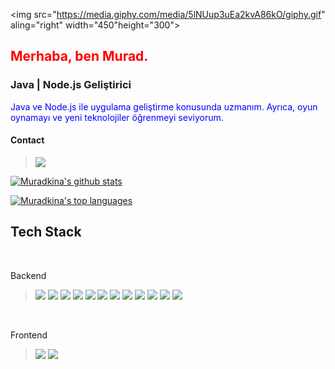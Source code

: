 
<img src="https://media.giphy.com/media/5lNUup3uEa2kvA86kO/giphy.gif" aling="right" width="450"height="300">
<font color="red"><h2>Merhaba, ben Murad.</h2></font>

<h3>Java | Node.js Geliştirici</h3>
<font color="blue">Java ve Node.js ile uygulama geliştirme konusunda uzmanım. Ayrıca, oyun oynamayı ve yeni teknolojiler öğrenmeyi seviyorum.</font>

#### Contact

<blockquote>
 <a href="https://z-p15.www.instagram.com/m.e.e.k77/"><img src="https://img.shields.io/badge/Instagram-%23E4405F.svg?style=for-the-badge&logo=Instagram&logoColor=white">
</blockquote>

<!---
<img src=""><a href=""><img src=""><a href=""><img src="">
--->

[![Muradkina's github stats](https://github-readme-stats.vercel.app/api?username=Muradkina&theme=blue-green)](https://github.com/anuraghazra/github-readme-stats)


[![Muradkina's top languages](https://github-readme-stats.vercel.app/api/top-langs/?username=Muradkina&theme=blue-green)](https://github.com/anuraghazra/github-readme-stats)


## Tech Stack
<br>
<p>Backend</p>

<blockquote>
<img src="https://img.shields.io/badge/java-%23ED8B00.svg?style=for-the-badge&logo=java&logoColor=white"> 
<img src="https://img.shields.io/badge/spring-%236DB33F.svg?style=for-the-badge&logo=spring&logoColor=white"> 
<img src="https://img.shields.io/badge/Spring_Boot-F2F4F9?style=for-the-badge&logo=spring-boot">
<img src="https://img.shields.io/badge/Apache%20Kafka-000?style=for-the-badge&logo=apachekafka"> 
<img src="https://img.shields.io/badge/redis-%23DD0031.svg?style=for-the-badge&logo=redis&logoColor=white"> 
<img src="https://img.shields.io/badge/Socket.io-black?style=for-the-badge&logo=socket.io&badgeColor=010101"> 
<img src="https://img.shields.io/badge/mysql-%2300f.svg?style=for-the-badge&logo=mysql&logoColor=white"> 
<img src="https://img.shields.io/badge/AWS-%23FF9900.svg?style=for-the-badge&logo=Node&logoColor=white"> 

<img src="https://img.shields.io/badge/MongoDB-%234ea94b.svg?style=for-the-badge&logo=mongodb&logoColor=white"> 
<img src="https://img.shields.io/badge/postgres-%23316192.svg?style=for-the-badge&logo=postgresql&logoColor=white"> 
<img src="https://img.shields.io/badge/kotlin-%237F52FF.svg?style=for-the-badge&logo=kotlin&logoColor=white"> 
<img src="https://img.shields.io/badge/AWS-%23FF9900.svg?style=for-the-badge&logo=amazon-aws&logoColor=white"> 
</blockquote>
<br>
<p>Frontend</p>
<blockquote>
<img src="https://img.shields.io/badge/JavaScript-323330?style=for-the-badge&logo=javascript&logoColor=F7DF1E">
<img src="https://img.shields.io/badge/react-%2320232a.svg?style=for-the-badge&logo=react&logoColor=%2361DAFB"> 
</blockquote>


<!---
https://ileriayo.github.io/markdown-badges/
--->
